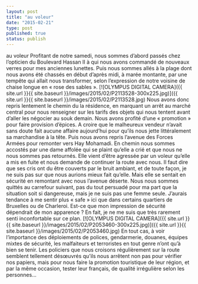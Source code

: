 ```yaml
---
layout: post
title: "au voleur"
date: "2015-02-21"
type: post
published: true
status: publish
---
```


au voleur Profitant de notre samedi, nous sommes d’abord passés chez l’opticien du Boulevard Hassan II à qui nous avons commandé de nouveaux verres pour mes anciennes lunettes. Puis nous sommes allés à la plage dont nous avons été chassés en début d’après midi, à marée montante, par une tempête qui allait nous transformer, selon l’expression de notre voisine de chaise longue en « rose des sables ». [![OLYMPUS DIGITAL CAMERA]({{ site.url }}{{ site.baseurl }}/images/2015/02/P2113528-300x225.jpg)]({{ site.url }}{{ site.baseurl }}/images/2015/02/P2113528.jpg) Nous avons donc repris lentement le chemin du la résidence, en marquant un arrêt au marché central pour nous renseigner sur les tarifs des objets qui nous tentent avant d’aller les négocier au souk demain. Nous avons profité d’une « promotion » pour faire provision d’épices. A croire que le malheureux vendeur n’avait sans doute fait aucune affaire aujourd’hui pour qu’ils nous jette littéralement sa marchandise à la tête. Puis nous avons repris l’avenue des Forces Armées pour remonter vers Hay Mohamadi. En chemin nous sommes accostés par une dame affolée qui se plaint qu’elle a crié et que nous ne nous sommes pas retournés. Elle vient d’être agressée par un voleur qu’elle a mis en fuite et nous demande de continuer la route avec nous. Il faut dire que ses cris ont du être couverts par le bruit ambiant, et de toute façon, je ne suis pas sur que nous aurions mieux fait qu’elle. Mais elle se sentait en sécurité en remontant avec nous l’avenue déserte. Nous nous sommes quittés au carrefour suivant, pas du tout persuadé pour ma part que la situation soit si dangereuse, mais je ne suis pas une femme seule. J’aurais tendance à me sentir plus « safe » ici que dans certains quartiers de Bruxelles ou de Charleroi. Est-ce que mon impression de sécurité dépendrait de mon apparence ? En fait, je ne me suis que très rarement senti inconfortable sur ce plan. [![OLYMPUS DIGITAL CAMERA]({{ site.url }}{{ site.baseurl }}/images/2015/02/P2053460-300x225.jpg)]({{ site.url }}{{ site.baseurl }}/images/2015/02/P2053460.jpg) En tout cas, à voir l’importance des déploiements de polices, gendarmerie, douanes, équipes mixtes de sécurité, les malfaiteurs et terroristes en tout genre n’ont qu’à bien se tenir. Les policiers que nous croisons régulièrement sur la route semblent tellement désœuvrés qu’ils nous arrêtent non pas pour vérifier nos papiers, mais pour nous faire la promotion touristique de leur région, et par la même occasion, tester leur français, de qualité irrégulière selon les personnes…
